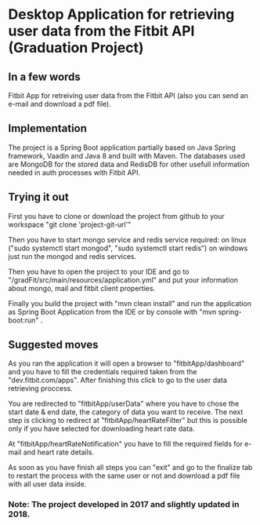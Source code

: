 # Desktop Application for retrieving user data from the Fitbit API (Graduation Project)

## Ιn a few words
Fitbit App for retreiving user data from the Fitbit API (also you can send an e-mail and download a pdf file).

## Implementation
The project is a Spring Boot application partially based on Java Spring framework, Vaadin and Java 8 and built with Maven. The databases used are MongoDB for the stored data and RedisDB for other usefull information needed in auth processes with Fitbit API.

## Trying it out
First you have to clone or download the project from github to your workspace "git clone 'project-git-url'"

Then you have to start mongo service and redis service required:
on linux ("sudo systemctl start mongod", "sudo systemctl start redis")
on windows just run the mongod and redis services.
   
Then you have to open the project to your IDE and go to "/gradFit/src/main/resources/application.yml" and put your information about mongo, mail and fitbit client properties. 

Finally you build the project with "mvn clean install" and run the application as Spring Boot Application from the IDE or by console with "mvn spring-boot:run" .

## Suggested moves
As you ran the application it will open a browser to "fitbitApp/dashboard" and you have to fill the credentials required taken from the "dev.fitbit.com/apps". After finishing this click to go to the user data retrieving proccess.

You are redirected to "fitbitApp/userData" where you have to chose the start date & end date, the category of data you want to receive. The next step is clicking to redirect at "fitbitApp/heartRateFilter" but this is possible only if you have selected for downloading heart rate data.

At "fitbitApp/heartRateNotification" you have to fill the required fields for e-mail and heart rate details.

As soon as you have finish all steps you can "exit" and go to the finalize tab to restart the process with the same user or not and download a pdf file with all user data inside.


### Note: The project developed in 2017 and slightly updated in 2018.
